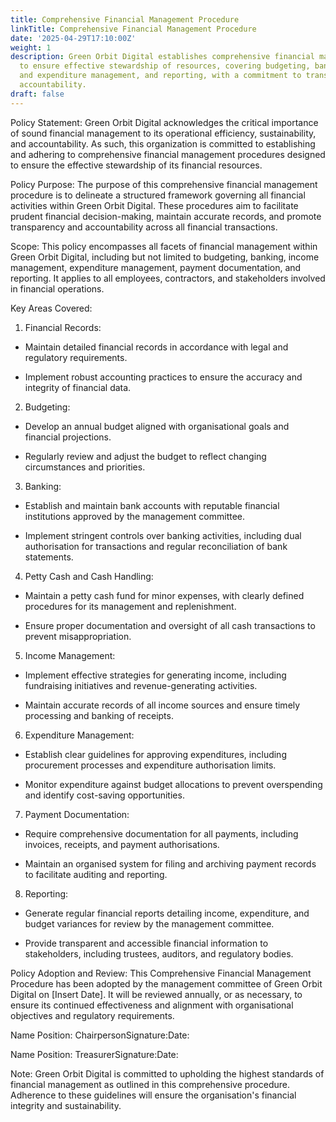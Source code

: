 ```yaml
---
title: Comprehensive Financial Management Procedure
linkTitle: Comprehensive Financial Management Procedure
date: '2025-04-29T17:10:00Z'
weight: 1
description: Green Orbit Digital establishes comprehensive financial management procedures
  to ensure effective stewardship of resources, covering budgeting, banking, income
  and expenditure management, and reporting, with a commitment to transparency and
  accountability.
draft: false
---
```



Policy Statement:
Green Orbit Digital acknowledges the critical importance of sound financial management to its operational efficiency, sustainability, and accountability. As such, this organization is committed to establishing and adhering to comprehensive financial management procedures designed to ensure the effective stewardship of its financial resources.

Policy Purpose:
The purpose of this comprehensive financial management procedure is to delineate a structured framework governing all financial activities within Green Orbit Digital. These procedures aim to facilitate prudent financial decision-making, maintain accurate records, and promote transparency and accountability across all financial transactions.

Scope:
This policy encompasses all facets of financial management within Green Orbit Digital, including but not limited to budgeting, banking, income management, expenditure management, payment documentation, and reporting. It applies to all employees, contractors, and stakeholders involved in financial operations.

Key Areas Covered:

1. Financial Records:

- Maintain detailed financial records in accordance with legal and regulatory requirements.

- Implement robust accounting practices to ensure the accuracy and integrity of financial data.

2. Budgeting:

- Develop an annual budget aligned with organisational goals and financial projections.

- Regularly review and adjust the budget to reflect changing circumstances and priorities.

3. Banking:

- Establish and maintain bank accounts with reputable financial institutions approved by the management committee.

- Implement stringent controls over banking activities, including dual authorisation for transactions and regular reconciliation of bank statements.

4. Petty Cash and Cash Handling:

- Maintain a petty cash fund for minor expenses, with clearly defined procedures for its management and replenishment.

- Ensure proper documentation and oversight of all cash transactions to prevent misappropriation.

5. Income Management:

- Implement effective strategies for generating income, including fundraising initiatives and revenue-generating activities.

- Maintain accurate records of all income sources and ensure timely processing and banking of receipts.

6. Expenditure Management:

- Establish clear guidelines for approving expenditures, including procurement processes and expenditure authorisation limits.

- Monitor expenditure against budget allocations to prevent overspending and identify cost-saving opportunities.

7. Payment Documentation:

- Require comprehensive documentation for all payments, including invoices, receipts, and payment authorisations.

- Maintain an organised system for filing and archiving payment records to facilitate auditing and reporting.

8. Reporting:

- Generate regular financial reports detailing income, expenditure, and budget variances for review by the management committee.

- Provide transparent and accessible financial information to stakeholders, including trustees, auditors, and regulatory bodies.

Policy Adoption and Review:
This Comprehensive Financial Management Procedure has been adopted by the management committee of Green Orbit Digital on [Insert Date]. It will be reviewed annually, or as necessary, to ensure its continued effectiveness and alignment with organisational objectives and regulatory requirements.

Name Position: ChairpersonSignature:Date:

Name Position: TreasurerSignature:Date:

Note: Green Orbit Digital is committed to upholding the highest standards of financial management as outlined in this comprehensive procedure. Adherence to these guidelines will ensure the organisation's financial integrity and sustainability.